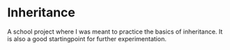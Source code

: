 # Inheritance
A school project where I was meant to practice the basics of inheritance.
It is also a good startingpoint for further experimentation.
